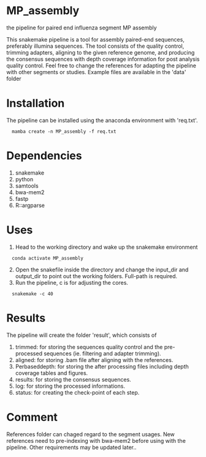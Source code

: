 # MP_assembly
the pipeline for paired end influenza segment MP assembly

This snakemake pipeline is a tool for assembly paired-end sequences, preferably illumina sequences. The tool consists of the quality control, trimming adapters, aligning to the given reference genome, and producing the consensus sequences with depth coverage information for post analysis quality control. Feel free to change the references for adapting the pipeline with other segments or studies. Example files are available in the 'data' folder

# Installation
The pipeline can be installed using the anaconda environment with 'req.txt'.
```
  mamba create -n MP_assembly -f req.txt
```
# Dependencies
1. snakemake
2. python
3. samtools
4. bwa-mem2
5. fastp
6. R::argparse
   
# Uses
1. Head to the working directory and wake up the snakemake environment
```
  conda activate MP_assembly
```
2. Open the snakefile inside the directory and change the input_dir and output_dir to point out the working folders. Full-path is required.
3. Run the pipeline, c is for adjusting the cores.
```
  snakemake -c 40
```

# Results
The pipeline will create the folder 'result', which consists of 
1.  trimmed: for storing the sequences quality control and the pre-processed sequences (ie. filtering and adapter trimming).
2.  aligned: for storing .bam file after aligning with the references.
3.  Perbaseddepth: for storing the after processing files including depth coverage tables and figures.
4.  results: for storing the consensus sequences.
5.  log: for storing the processed informations.
6.  status: for creating the check-point of each step.

# Comment
References folder can chaged regard to the segment usages. New references need to pre-indexing with bwa-mem2 before using with the pipeline.
Other requirements may be updated later..

